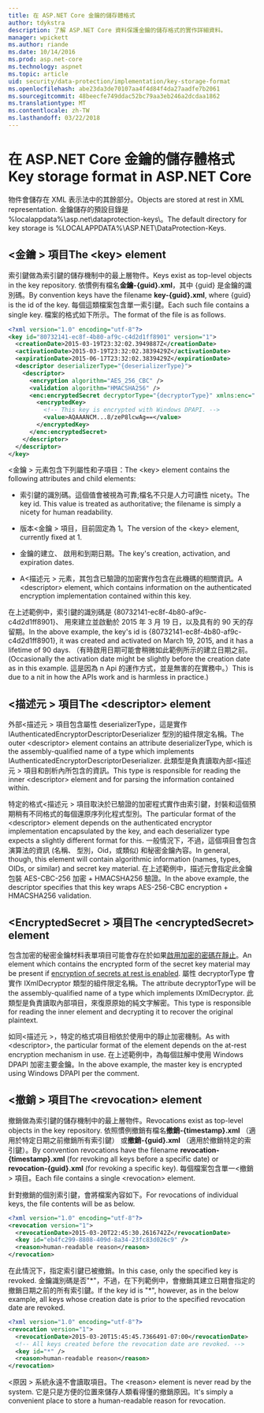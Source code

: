 ```yaml
---
title: 在 ASP.NET Core 金鑰的儲存體格式
author: tdykstra
description: 了解 ASP.NET Core 資料保護金鑰的儲存格式的實作詳細資料。
manager: wpickett
ms.author: riande
ms.date: 10/14/2016
ms.prod: asp.net-core
ms.technology: aspnet
ms.topic: article
uid: security/data-protection/implementation/key-storage-format
ms.openlocfilehash: abe23da3de70107aa4f4d84f4da27aadfe7b2061
ms.sourcegitcommit: 48beecfe749ddac52bc79aa3eb246a2dcdaa1862
ms.translationtype: MT
ms.contentlocale: zh-TW
ms.lasthandoff: 03/22/2018
---
```

# <a name="key-storage-format-in-aspnet-core"></a><span data-ttu-id="7c223-103">在 ASP.NET Core 金鑰的儲存體格式</span><span class="sxs-lookup"><span data-stu-id="7c223-103">Key storage format in ASP.NET Core</span></span>

<a name="data-protection-implementation-key-storage-format"></a>

<span data-ttu-id="7c223-104">物件會儲存在 XML 表示法中的其餘部分。</span><span class="sxs-lookup"><span data-stu-id="7c223-104">Objects are stored at rest in XML representation.</span></span> <span data-ttu-id="7c223-105">金鑰儲存的預設目錄是 %localappdata%\asp.net\dataprotection-keys\。</span><span class="sxs-lookup"><span data-stu-id="7c223-105">The default directory for key storage is %LOCALAPPDATA%\ASP.NET\DataProtection-Keys\.</span></span>

## <a name="the-key-element"></a><span data-ttu-id="7c223-106">\<金鑰 > 項目</span><span class="sxs-lookup"><span data-stu-id="7c223-106">The \<key> element</span></span>

<span data-ttu-id="7c223-107">索引鍵做為索引鍵的儲存機制中的最上層物件。</span><span class="sxs-lookup"><span data-stu-id="7c223-107">Keys exist as top-level objects in the key repository.</span></span> <span data-ttu-id="7c223-108">依慣例有檔名**金鑰-{guid}.xml**，其中 {guid} 是金鑰的識別碼。</span><span class="sxs-lookup"><span data-stu-id="7c223-108">By convention keys have the filename **key-{guid}.xml**, where {guid} is the id of the key.</span></span> <span data-ttu-id="7c223-109">每個這類檔案包含單一索引鍵。</span><span class="sxs-lookup"><span data-stu-id="7c223-109">Each such file contains a single key.</span></span> <span data-ttu-id="7c223-110">檔案的格式如下所示。</span><span class="sxs-lookup"><span data-stu-id="7c223-110">The format of the file is as follows.</span></span>

```xml
<?xml version="1.0" encoding="utf-8"?>
<key id="80732141-ec8f-4b80-af9c-c4d2d1ff8901" version="1">
  <creationDate>2015-03-19T23:32:02.3949887Z</creationDate>
  <activationDate>2015-03-19T23:32:02.3839429Z</activationDate>
  <expirationDate>2015-06-17T23:32:02.3839429Z</expirationDate>
  <descriptor deserializerType="{deserializerType}">
    <descriptor>
      <encryption algorithm="AES_256_CBC" />
      <validation algorithm="HMACSHA256" />
      <enc:encryptedSecret decryptorType="{decryptorType}" xmlns:enc="...">
        <encryptedKey>
          <!-- This key is encrypted with Windows DPAPI. -->
          <value>AQAAANCM...8/zeP8lcwAg==</value>
        </encryptedKey>
      </enc:encryptedSecret>
    </descriptor>
  </descriptor>
</key>
```

<span data-ttu-id="7c223-111">\<金鑰 > 元素包含下列屬性和子項目：</span><span class="sxs-lookup"><span data-stu-id="7c223-111">The \<key> element contains the following attributes and child elements:</span></span>

* <span data-ttu-id="7c223-112">索引鍵的識別碼。這個值會被視為可靠;檔名不只是人力可讀性 nicety。</span><span class="sxs-lookup"><span data-stu-id="7c223-112">The key id. This value is treated as authoritative; the filename is simply a nicety for human readability.</span></span>

* <span data-ttu-id="7c223-113">版本\<金鑰 > 項目，目前固定為 1。</span><span class="sxs-lookup"><span data-stu-id="7c223-113">The version of the \<key> element, currently fixed at 1.</span></span>

* <span data-ttu-id="7c223-114">金鑰的建立、 啟用和到期日期。</span><span class="sxs-lookup"><span data-stu-id="7c223-114">The key's creation, activation, and expiration dates.</span></span>

* <span data-ttu-id="7c223-115">A\<描述元 > 元素，其包含已驗證的加密實作包含在此機碼的相關資訊。</span><span class="sxs-lookup"><span data-stu-id="7c223-115">A \<descriptor> element, which contains information on the authenticated encryption implementation contained within this key.</span></span>

<span data-ttu-id="7c223-116">在上述範例中，索引鍵的識別碼是 {80732141-ec8f-4b80-af9c-c4d2d1ff8901}、 用來建立並啟動於 2015 年 3 月 19 日，以及具有的 90 天的存留期。</span><span class="sxs-lookup"><span data-stu-id="7c223-116">In the above example, the key's id is {80732141-ec8f-4b80-af9c-c4d2d1ff8901}, it was created and activated on March 19, 2015, and it has a lifetime of 90 days.</span></span> <span data-ttu-id="7c223-117">（有時啟用日期可能會稍微如此範例所示的建立日期之前。</span><span class="sxs-lookup"><span data-stu-id="7c223-117">(Occasionally the activation date might be slightly before the creation date as in this example.</span></span> <span data-ttu-id="7c223-118">這是因為 n Api 的運作方式，並是無害的在實務中。）</span><span class="sxs-lookup"><span data-stu-id="7c223-118">This is due to a nit in how the APIs work and is harmless in practice.)</span></span>

## <a name="the-descriptor-element"></a><span data-ttu-id="7c223-119">\<描述元 > 項目</span><span class="sxs-lookup"><span data-stu-id="7c223-119">The \<descriptor> element</span></span>

<span data-ttu-id="7c223-120">外部\<描述元 > 項目包含屬性 deserializerType，這是實作 IAuthenticatedEncryptorDescriptorDeserializer 型別的組件限定名稱。</span><span class="sxs-lookup"><span data-stu-id="7c223-120">The outer \<descriptor> element contains an attribute deserializerType, which is the assembly-qualified name of a type which implements IAuthenticatedEncryptorDescriptorDeserializer.</span></span> <span data-ttu-id="7c223-121">此類型是負責讀取內部\<描述元 > 項目和剖析內所包含的資訊。</span><span class="sxs-lookup"><span data-stu-id="7c223-121">This type is responsible for reading the inner \<descriptor> element and for parsing the information contained within.</span></span>

<span data-ttu-id="7c223-122">特定的格式\<描述元 > 項目取決於已驗證的加密程式實作由索引鍵，封裝和這個預期稍有不同格式的每個還原序列化程式型別。</span><span class="sxs-lookup"><span data-stu-id="7c223-122">The particular format of the \<descriptor> element depends on the authenticated encryptor implementation encapsulated by the key, and each deserializer type expects a slightly different format for this.</span></span> <span data-ttu-id="7c223-123">一般情況下，不過，這個項目會包含演算法的資訊 (名稱、 型別，Oid，或類似) 和秘密金鑰內容。</span><span class="sxs-lookup"><span data-stu-id="7c223-123">In general, though, this element will contain algorithmic information (names, types, OIDs, or similar) and secret key material.</span></span> <span data-ttu-id="7c223-124">在上述範例中，描述元會指定此金鑰包裝 AES-CBC-256 加密 + HMACSHA256 驗證。</span><span class="sxs-lookup"><span data-stu-id="7c223-124">In the above example, the descriptor specifies that this key wraps AES-256-CBC encryption + HMACSHA256 validation.</span></span>

## <a name="the-encryptedsecret-element"></a><span data-ttu-id="7c223-125">\<EncryptedSecret > 項目</span><span class="sxs-lookup"><span data-stu-id="7c223-125">The \<encryptedSecret> element</span></span>

<span data-ttu-id="7c223-126"><encryptedSecret>包含加密的秘密金鑰材料表單項目可能會存在於如果[啟用加密的密碼在靜止](xref:security/data-protection/implementation/key-encryption-at-rest#data-protection-implementation-key-encryption-at-rest)。</span><span class="sxs-lookup"><span data-stu-id="7c223-126">An <encryptedSecret> element which contains the encrypted form of the secret key material may be present if [encryption of secrets at rest is enabled](xref:security/data-protection/implementation/key-encryption-at-rest#data-protection-implementation-key-encryption-at-rest).</span></span> <span data-ttu-id="7c223-127">屬性 decryptorType 會實作 IXmlDecryptor 類型的組件限定名稱。</span><span class="sxs-lookup"><span data-stu-id="7c223-127">The attribute decryptorType will be the assembly-qualified name of a type which implements IXmlDecryptor.</span></span> <span data-ttu-id="7c223-128">此類型是負責讀取內部<encryptedKey>項目，來復原原始的純文字解密。</span><span class="sxs-lookup"><span data-stu-id="7c223-128">This type is responsible for reading the inner <encryptedKey> element and decrypting it to recover the original plaintext.</span></span>

<span data-ttu-id="7c223-129">如同\<描述元 >，特定的格式<encryptedSecret>項目相依於使用中的靜止加密機制。</span><span class="sxs-lookup"><span data-stu-id="7c223-129">As with \<descriptor>, the particular format of the <encryptedSecret> element depends on the at-rest encryption mechanism in use.</span></span> <span data-ttu-id="7c223-130">在上述範例中，為每個註解中使用 Windows DPAPI 加密主要金鑰。</span><span class="sxs-lookup"><span data-stu-id="7c223-130">In the above example, the master key is encrypted using Windows DPAPI per the comment.</span></span>

## <a name="the-revocation-element"></a><span data-ttu-id="7c223-131">\<撤銷 > 項目</span><span class="sxs-lookup"><span data-stu-id="7c223-131">The \<revocation> element</span></span>

<span data-ttu-id="7c223-132">撤銷做為索引鍵的儲存機制中的最上層物件。</span><span class="sxs-lookup"><span data-stu-id="7c223-132">Revocations exist as top-level objects in the key repository.</span></span> <span data-ttu-id="7c223-133">依照慣例撤銷有檔名**撤銷-{timestamp}.xml** （適用於特定日期之前撤銷所有索引鍵） 或**撤銷-{guid}.xml** （適用於撤銷特定的索引鍵）。</span><span class="sxs-lookup"><span data-stu-id="7c223-133">By convention revocations have the filename **revocation-{timestamp}.xml** (for revoking all keys before a specific date) or **revocation-{guid}.xml** (for revoking a specific key).</span></span> <span data-ttu-id="7c223-134">每個檔案包含單一\<撤銷 > 項目。</span><span class="sxs-lookup"><span data-stu-id="7c223-134">Each file contains a single \<revocation> element.</span></span>

<span data-ttu-id="7c223-135">針對撤銷的個別索引鍵，會將檔案內容如下。</span><span class="sxs-lookup"><span data-stu-id="7c223-135">For revocations of individual keys, the file contents will be as below.</span></span>

```xml
<?xml version="1.0" encoding="utf-8"?>
<revocation version="1">
  <revocationDate>2015-03-20T22:45:30.2616742Z</revocationDate>
  <key id="eb4fc299-8808-409d-8a34-23fc83d026c9" />
  <reason>human-readable reason</reason>
</revocation>
```

<span data-ttu-id="7c223-136">在此情況下，指定索引鍵已被撤銷。</span><span class="sxs-lookup"><span data-stu-id="7c223-136">In this case, only the specified key is revoked.</span></span> <span data-ttu-id="7c223-137">金鑰識別碼是否"\*"，不過，在下列範例中，會撤銷其建立日期會指定的撤銷日期之前的所有索引鍵。</span><span class="sxs-lookup"><span data-stu-id="7c223-137">If the key id is "\*", however, as in the below example, all keys whose creation date is prior to the specified revocation date are revoked.</span></span>

```xml
<?xml version="1.0" encoding="utf-8"?>
<revocation version="1">
  <revocationDate>2015-03-20T15:45:45.7366491-07:00</revocationDate>
  <!-- All keys created before the revocation date are revoked. -->
  <key id="*" />
  <reason>human-readable reason</reason>
</revocation>
```

<span data-ttu-id="7c223-138">\<原因 > 系統永遠不會讀取項目。</span><span class="sxs-lookup"><span data-stu-id="7c223-138">The \<reason> element is never read by the system.</span></span> <span data-ttu-id="7c223-139">它是只是方便的位置來儲存人類看得懂的撤銷原因。</span><span class="sxs-lookup"><span data-stu-id="7c223-139">It's simply a convenient place to store a human-readable reason for revocation.</span></span>

